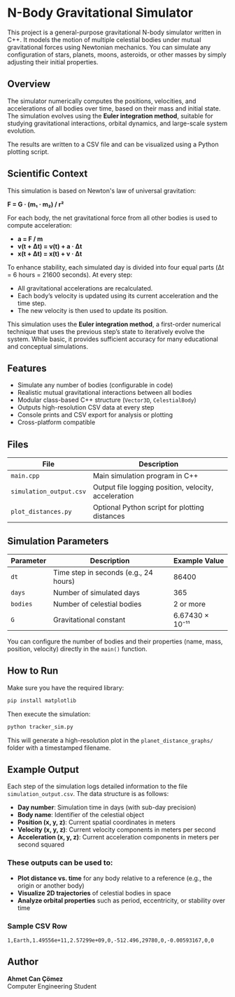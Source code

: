 # N-Body Gravitational Simulator

This project is a general-purpose gravitational N-body simulator written in C++. It models the motion of multiple celestial bodies under mutual gravitational forces using Newtonian mechanics. You can simulate any configuration of stars, planets, moons, asteroids, or other masses by simply adjusting their initial properties.

## Overview

The simulator numerically computes the positions, velocities, and accelerations of all bodies over time, based on their mass and initial state. The simulation evolves using the **Euler integration method**, suitable for studying gravitational interactions, orbital dynamics, and large-scale system evolution.

The results are written to a CSV file and can be visualized using a Python plotting script.

## Scientific Context

This simulation is based on Newton's law of universal gravitation:

**F = G · (m₁ · m₂) / r²**

For each body, the net gravitational force from all other bodies is used to compute acceleration:

- **a = F / m**  
- **v(t + Δt) = v(t) + a · Δt**  
- **x(t + Δt) = x(t) + v · Δt**

To enhance stability, each simulated day is divided into four equal parts (Δt = 6 hours = 21600 seconds). At every step:

- All gravitational accelerations are recalculated.
- Each body’s velocity is updated using its current acceleration and the time step.
- The new velocity is then used to update its position.

This simulation uses the **Euler integration method**, a first-order numerical technique that uses the previous step’s state to iteratively evolve the system. While basic, it provides sufficient accuracy for many educational and conceptual simulations.

## Features

- Simulate any number of bodies (configurable in code)
- Realistic mutual gravitational interactions between all bodies
- Modular class-based C++ structure (`Vector3D`, `CelestialBody`)
- Outputs high-resolution CSV data at every step
- Console prints and CSV export for analysis or plotting
- Cross-platform compatible

## Files

| File                  | Description                                          |
|-----------------------|------------------------------------------------------|
| `main.cpp`            | Main simulation program in C++                       |
| `simulation_output.csv` | Output file logging position, velocity, acceleration |
| `plot_distances.py`   | Optional Python script for plotting distances        |

## Simulation Parameters

| Parameter   | Description                                    | Example Value      |
|-------------|------------------------------------------------|--------------------|
| `dt`        | Time step in seconds (e.g., 24 hours)           | 86400              |
| `days`      | Number of simulated days                       | 365                |
| `bodies`    | Number of celestial bodies                     | 2 or more          |
| `G`         | Gravitational constant                         | 6.67430 × 10⁻¹¹    |

You can configure the number of bodies and their properties (name, mass, position, velocity) directly in the `main()` function.

## How to Run

Make sure you have the required library:

```bash
pip install matplotlib
```

Then execute the simulation:

```bash
python tracker_sim.py
```

This will generate a high-resolution plot in the `planet_distance_graphs/` folder with a timestamped filename.

## Example Output

Each step of the simulation logs detailed information to the file `simulation_output.csv`. The data structure is as follows:

- **Day number**: Simulation time in days (with sub-day precision)
- **Body name**: Identifier of the celestial object
- **Position (x, y, z)**: Current spatial coordinates in meters
- **Velocity (x, y, z)**: Current velocity components in meters per second
- **Acceleration (x, y, z)**: Current acceleration components in meters per second squared

### These outputs can be used to:

- **Plot distance vs. time** for any body relative to a reference (e.g., the origin or another body)
- **Visualize 2D trajectories** of celestial bodies in space
- **Analyze orbital properties** such as period, eccentricity, or stability over time

### Sample CSV Row

```csv
1,Earth,1.49556e+11,2.57299e+09,0,-512.496,29780,0,-0.00593167,0,0
```
## Author

**Ahmet Can Çömez**  
Computer Engineering Student  
